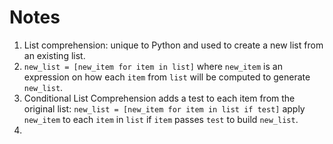 # Notes
1. List comprehension: unique to Python and used to create a new list from an existing list.
2. `new_list = [new_item for item in list]` where `new_item` is an expression on how each `item` from `list` will be computed to generate `new_list`.
3. Conditional List Comprehension adds a test to each item from the original list: `new_list = [new_item for item in list if test]` apply `new_item` to each `item` in `list` if `item` passes `test` to build `new_list`.
4. 